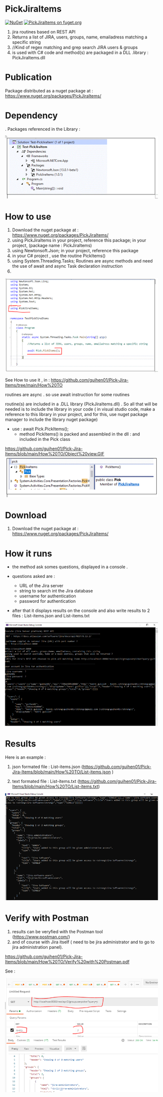# PickJiraItems

[![NuGet](https://img.shields.io/nuget/v/PickJiraItems.svg)](https://www.nuget.org/packages/PickJiraItems/) 
[![PickJiraItems on fuget.org](https://www.fuget.org/packages/PickJiraItems/badge.svg)](https://www.fuget.org/packages/PickJiraItems)

1.  jira routines based on REST API
2.  Returns a list of JIRA, users, groups, name, emailadress matching a specific string
3.   //Kind of regex matching and grep search  JIRA users & groups 
4. is used with C# code and method(s) are packaged in a DLL .library : PickJiraItems.dll 

# Publication

Package distributed as a nuget package at :  https://www.nuget.org/packages/PickJiraItems/

# Dependency 

. Packages referenced in the Library :

![alt text](https://github.com/guihen01/Pick-Jira-Items/blob/main/How%20TO/Dependency%20.GIF "Logo Title Text 1")


# How to use

1. Download the nuget package at : https://www.nuget.org/packages/PickJiraItems/
2. using PickJiraItems in your project, reference this package; in your project, (package name : PickJiraItems)
3. using Newtonsoft.Json; in your project, reference this package
4. in your C# project , use the routine PickItems()
5. using System.Threading.Tasks; Routines are async methods and need the use of await and async Task declaration instruction
6. 

![alt text](https://github.com/guihen01/Pick-Jira-Items/blob/main/How%20TO/HowTo1.GIF "Logo Title Text 1")


See How to use it , in : https://github.com/guihen01/Pick-Jira-Items/tree/main/How%20TO

routines are async . so use await instruction for some routines 

routine(s) are included in a .DLL library (PickJiraItems.dll) . So all that will be needed is to include the library in your code ( in visual studio code, make a reference to this library in your project, and for this,  use nuget package manager to include the library nuget package) 

* use : await Pick.PickItems();
  * method PickItems() is packed and assembled in the dll : and included in the Pick class

https://github.com/guihen01/Pick-Jira-Items/blob/main/How%20TO/Object%20view.GIF
![alt text](https://github.com/guihen01/Pick-Jira-Items/blob/main/How%20TO/Object%20view.GIF "Logo Title Text 1")



# Download
1. Download the nuget package at : https://www.nuget.org/packages/PickJiraItems/

# How it runs

* the method ask somes questions, displayed in a console .  
* questions asked are : 
  * URL of the Jira server
  * string to search int the Jira database
  * username for authentication 
  * password for authentication

* after that it displays results on the console and also write results to 2 files : List-items.json and List-items.txt

![alt text](https://github.com/guihen01/Pick-Jira-Items/blob/main/How%20TO/HowitRuns.GIF "Logo Title Text 1")



# Results 

Here is an example : 
 
1. json formated file : List-items.json  (https://github.com/guihen01/Pick-Jira-Items/blob/main/How%20TO/List-items.json )

2. text formated file : List-items.txt  (https://github.com/guihen01/Pick-Jira-Items/blob/main/How%20TO/List-items.txt)

![alt text](https://github.com/guihen01/Pick-Jira-Items/blob/main/How%20TO/Snapshot-2.PNG  "Logo Title Text 1")


# Verify with Postman

1. results can be veryfied with the Postman tool (https://www.postman.com/) 
2. and of course with Jira itself ( need to be jira administrator and to go to jira administration panel). 

https://github.com/guihen01/Pick-Jira-Items/blob/main/How%20TO/Verify%20with%20Postman.pdf

See : 

![alt text](https://github.com/guihen01/Pick-Jira-Items/blob/main/How%20TO/Capture%20postman.PNG "Logo Title Text 1")

